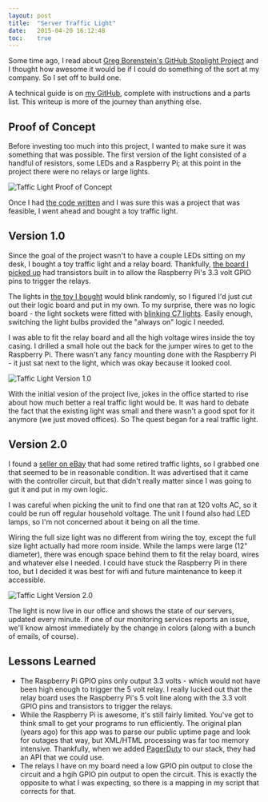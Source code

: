 ```yaml
---
layout: post
title:  "Server Traffic Light"
date:   2015-04-20 16:12:48
toc:    true
---
```


Some time ago, I read about [Greg Borenstein's GitHub Stoplight Project](http://urbanhonking.com/ideasfordozens/2010/05/19/the_github_stoplight/) and I thought how awesome it would be if I could do something of the sort at my company. So I set off to build one.

A technical guide is on [my GitHub](https://github.com/mide/traffic-light-controller), complete with instructions and a parts list. This writeup is more of the journey than anything else.

## Proof of Concept

Before investing too much into this project, I wanted to make sure it was something that was possible. The first version of the light consisted of a handful of resistors, some LEDs and a Raspberry Pi; at this point in the project there were no relays or large lights.

![Taffic Light Proof of Concept](https://assets.mide.io/blog/2015-04-20/traffic-proof-of-concept.jpg)

Once I had [the code written](https://github.com/mide/traffic-light-controller) and I was sure this was a project that was feasible, I went ahead and bought a toy traffic light.

## Version 1.0

Since the goal of the project wasn't to have a couple LEDs sitting on my desk, I bought a toy traffic light and a relay board. Thankfully, [the board I picked up](https://amzn.com/B0057OC5O8) had transistors built in to allow the Raspberry Pi's 3.3 volt GPIO pins to trigger the relays.

The lights in [the toy I bought](https://amzn.com/B004YE2934) would blink randomly, so I figured I'd just cut out their logic board and put in my own. To my surprise, there was no logic board - the light sockets were fitted with [blinking C7 lights](https://duckduckgo.com/?q=+C7+Light+Bulb&iax=1&ia=images). Easily enough, switching the light bulbs provided the "always on" logic I needed.

I was able to fit the relay board and all the high voltage wires inside the toy casing. I drilled a small hole out the back for the jumper wires to get to the Raspberry Pi. There wasn't any fancy mounting done with the Raspberry Pi - it just sat next to the light, which was okay because it looked cool.

![Taffic Light Version 1.0](https://assets.mide.io/blog/2015-04-20/traffic-version-1.jpg)

With the initial vesion of the project live, jokes in the office started to rise about how much better a real traffic light would be. It was hard to debate the fact that the existing light was small and there wasn't a good spot for it anymore (we just moved offices). So The quest began for a real traffic light.

## Version 2.0

I found a [seller on eBay](https://duckduckgo.com/?q=LED+Traffic+Light+eb!) that had some retired traffic lights, so I grabbed one that seemed to be in reasonable condition. It was advertised that it came with the controller circuit, but that didn't really matter since I was going to gut it and put in my own logic.

I was careful when picking the unit to find one that ran at 120 volts AC, so it could be run off regular household voltage. The unit I found also had LED lamps, so I'm not concerned about it being on all the time.

Wiring the full size light was no different from wiring the toy, except the full size light actually had more room inside. While the lamps were large (12" diameter), there was enough space behind them to fit the relay board, wires and whatever else I needed. I could have stuck the Raspberry Pi in there too, but I decided it was best for wifi and future maintenance to keep it accessible.

![Taffic Light Version 2.0](https://assets.mide.io/blog/2015-04-20/traffic-version-2.jpg)

The light is now live in our office and shows the state of our servers, updated every minute. If one of our monitoring services reports an issue, we'll know almost immediately by the change in colors (along with a bunch of emails, of course).

## Lessons Learned

- The Raspberry Pi GPIO pins only output 3.3 volts - which would not have been high enough to trigger the 5 volt relay. I really lucked out that the relay board uses the Raspberry Pi's 5 volt line along with the 3.3 volt GPIO pins and transistors to trigger the relays.
- While the Raspberry Pi is awesome, it's still fairly limited. You've got to think small to get your programs to run efficiently. The original plan (years ago) for this app was to parse our public uptime page and look for outages that way, but XML/HTML processing was far too memory intensive. Thankfully, when we added [PagerDuty](https://pagerduty.com) to our stack, they had an API that we could use.
- The relays I have on my board need a low GPIO pin output to close the circuit and a hgih GPIO pin output to open the circuit. This is exactly the opposite to what I was expecting, so there is a mapping in my script that corrects for that.
